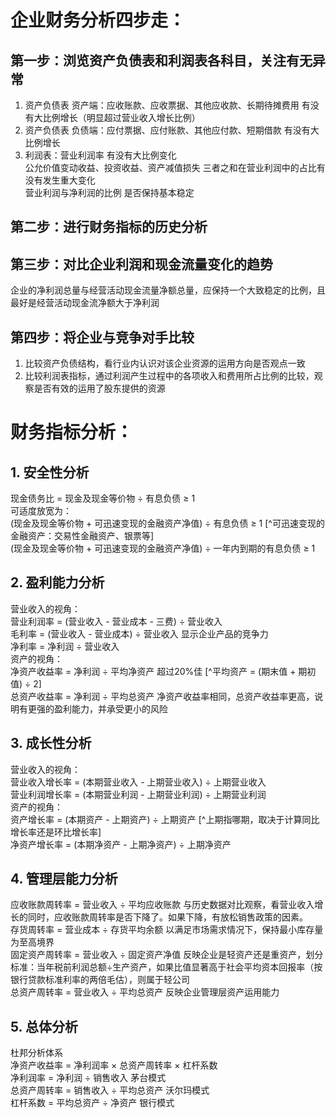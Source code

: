 # 企业财务分析四步走：

## 第一步：浏览资产负债表和利润表各科目，关注有无异常
1. 资产负债表 资产端：应收账款、应收票据、其他应收款、长期待摊费用 有没有大比例增长（明显超过营业收入增长比例）
2. 资产负债表 负债端：应付票据、应付账款、其他应付款、短期借款 有没有大比例增长
3. 利润表：营业利润率 有没有大比例变化   
          公允价值变动收益、投资收益、资产减值损失 三者之和在营业利润中的占比有没有发生重大变化   
          营业利润与净利润的比例 是否保持基本稳定

## 第二步：进行财务指标的历史分析

## 第三步：对比企业利润和现金流量变化的趋势
企业的净利润总量与经营活动现金流量净额总量，应保持一个大致稳定的比例，且最好是经营活动现金流净额大于净利润

## 第四步：将企业与竞争对手比较
1. 比较资产负债结构，看行业内认识对该企业资源的运用方向是否观点一致
2. 比较利润表指标，通过利润产生过程中的各项收入和费用所占比例的比较，观察是否有效的运用了股东提供的资源


# 财务指标分析：

## 1. 安全性分析
   现金债务比 = 现金及现金等价物 ÷ 有息负债 ≥ 1   
   可适度放宽为：   
   (现金及现金等价物 + 可迅速变现的金融资产净值) ÷ 有息负债 ≥ 1 [^可迅速变现的金融资产：交易性金融资产、银票等]   
   (现金及现金等价物 + 可迅速变现的金融资产净值) ÷ 一年内到期的有息负债 ≥ 1

## 2. 盈利能力分析
   营业收入的视角：   
   营业利润率 = (营业收入 - 营业成本 - 三费) ÷ 营业收入   
   毛利率 = (营业收入 - 营业成本) ÷ 营业收入                    显示企业产品的竞争力   
   净利率 = 净利润 ÷ 营业收入   
   资产的视角：   
   净资产收益率 = 净利润 ÷ 平均净资产                           超过20%佳       [^平均资产 = (期末值 + 期初值) ÷ 2]   
   总资产收益率 = 净利润 ÷ 平均总资产                           净资产收益率相同，总资产收益率更高，说明有更强的盈利能力，并承受更小的风险   

## 3. 成长性分析
   营业收入的视角：   
   营业收入增长率 = (本期营业收入 - 上期营业收入) ÷ 上期营业收入   
   营业利润增长率 = (本期营业利润 - 上期营业利润) ÷ 上期营业利润   
   资产的视角：   
   资产增长率 = (本期资产 - 上期资产) ÷ 上期资产                [^上期指哪期，取决于计算同比增长率还是环比增长率]   
   净资产增长率 = (本期净资产 - 上期净资产) ÷ 上期净资产   

## 4. 管理层能力分析
   应收账款周转率 = 营业收入 ÷ 平均应收账款         与历史数据对比观察，看营业收入增长的同时，应收账款周转率是否下降了。如果下降，有放松销售政策的因素。   
   存货周转率 = 营业成本 ÷ 存货平均余额             以满足市场需求情况下，保持最小库存量为至高境界   
   固定资产周转率 = 营业收入 ÷ 固定资产净值         反映企业是轻资产还是重资产，划分标准：当年税前利润总额÷生产资产，如果比值显著高于社会平均资本回报率（按银行贷款标准利率的两倍毛估），则属于轻公司   
   总资产周转率 = 营业收入 ÷ 平均总资产             反映企业管理层资产运用能力   

## 5. 总体分析
   杜邦分析体系   
   净资产收益率 = 净利润率 × 总资产周转率 × 杠杆系数   
   净利润率 = 净利润 ÷ 销售收入                 茅台模式   
   总资产周转率 = 销售收入 ÷ 平均总资产          沃尔玛模式   
   杠杆系数 = 平均总资产 ÷ 净资产               银行模式   